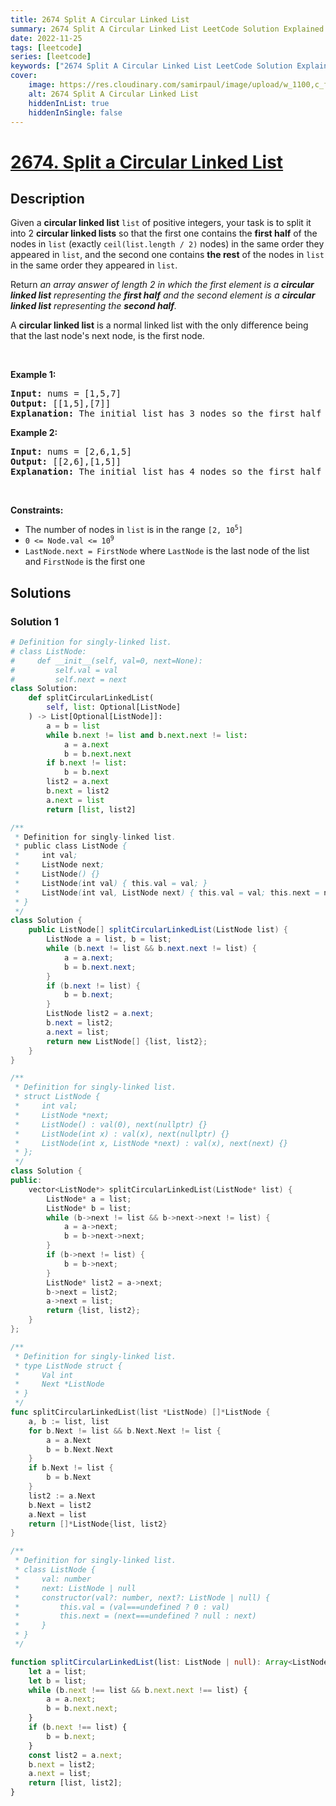 ```yaml
---
title: 2674 Split A Circular Linked List
summary: 2674 Split A Circular Linked List LeetCode Solution Explained
date: 2022-11-25
tags: [leetcode]
series: [leetcode]
keywords: ["2674 Split A Circular Linked List LeetCode Solution Explained in all languages", "2674 Split A Circular Linked List", "LeetCode", "leetcode solution in Python3 C++ Java Go PHP Ruby Swift TypeScript Rust C# JavaScript C", "GeeksforGeeks", "InterviewBit", "Coding Ninjas", "HackerRank", "HackerEarth", "CodeChef", "TopCoder", "AlgoExpert", "freeCodeCamp", "Codeforces", "GitHub", "AtCoder", "Samir Paul"]
cover:
    image: https://res.cloudinary.com/samirpaul/image/upload/w_1100,c_fit,co_rgb:FFFFFF,l_text:Arial_75_bold:2674 Split A Circular Linked List - Solution Explained/problem-solving.webp
    alt: 2674 Split A Circular Linked List
    hiddenInList: true
    hiddenInSingle: false
---
```



# [2674. Split a Circular Linked List](https://leetcode.com/problems/split-a-circular-linked-list)


## Description

<p>Given a <strong>circular linked list</strong> <code>list</code> of positive integers, your task is to split it into 2 <strong>circular linked lists</strong> so that the first one contains the <strong>first half</strong> of the nodes in <code>list</code> (exactly <code>ceil(list.length / 2)</code> nodes) in the same order they appeared in <code>list</code>, and the second one contains <strong>the rest</strong> of the nodes in <code>list</code> in the same order they appeared in <code>list</code>.</p>

<p>Return <em>an array answer of length 2 in which the first element is a <strong>circular linked list</strong> representing the <strong>first half</strong> and the second element is a <strong>circular linked list</strong> representing the <strong>second half</strong>.</em></p>

<div>A <strong>circular linked list</strong> is a normal linked list with the only difference being that the last node&#39;s next node, is the first node.</div>

<p>&nbsp;</p>
<p><strong class="example">Example 1:</strong></p>

<pre>
<strong>Input:</strong> nums = [1,5,7]
<strong>Output:</strong> [[1,5],[7]]
<strong>Explanation:</strong> The initial list has 3 nodes so the first half would be the first 2 elements since ceil(3 / 2) = 2 and the rest which is 1 node is in the second half.
</pre>

<p><strong class="example">Example 2:</strong></p>

<pre>
<strong>Input:</strong> nums = [2,6,1,5]
<strong>Output:</strong> [[2,6],[1,5]]
<strong>Explanation:</strong> The initial list has 4 nodes so the first half would be the first 2 elements since ceil(4 / 2) = 2 and the rest which is 2 nodes are in the second half.
</pre>

<p>&nbsp;</p>
<p><strong>Constraints:</strong></p>

<ul>
	<li>The number of nodes in <code>list</code>&nbsp;is in the range <code>[2, 10<sup>5</sup>]</code></li>
	<li><code>0 &lt;= Node.val &lt;= 10<sup>9</sup></code></li>
	<li><font face="monospace"><code>LastNode.next = FirstNode</code></font> where <code>LastNode</code> is the last node of the list and <code>FirstNode</code> is the first one</li>
</ul>

## Solutions

### Solution 1

<!-- tabs:start -->

```python
# Definition for singly-linked list.
# class ListNode:
#     def __init__(self, val=0, next=None):
#         self.val = val
#         self.next = next
class Solution:
    def splitCircularLinkedList(
        self, list: Optional[ListNode]
    ) -> List[Optional[ListNode]]:
        a = b = list
        while b.next != list and b.next.next != list:
            a = a.next
            b = b.next.next
        if b.next != list:
            b = b.next
        list2 = a.next
        b.next = list2
        a.next = list
        return [list, list2]
```

```java
/**
 * Definition for singly-linked list.
 * public class ListNode {
 *     int val;
 *     ListNode next;
 *     ListNode() {}
 *     ListNode(int val) { this.val = val; }
 *     ListNode(int val, ListNode next) { this.val = val; this.next = next; }
 * }
 */
class Solution {
    public ListNode[] splitCircularLinkedList(ListNode list) {
        ListNode a = list, b = list;
        while (b.next != list && b.next.next != list) {
            a = a.next;
            b = b.next.next;
        }
        if (b.next != list) {
            b = b.next;
        }
        ListNode list2 = a.next;
        b.next = list2;
        a.next = list;
        return new ListNode[] {list, list2};
    }
}
```

```cpp
/**
 * Definition for singly-linked list.
 * struct ListNode {
 *     int val;
 *     ListNode *next;
 *     ListNode() : val(0), next(nullptr) {}
 *     ListNode(int x) : val(x), next(nullptr) {}
 *     ListNode(int x, ListNode *next) : val(x), next(next) {}
 * };
 */
class Solution {
public:
    vector<ListNode*> splitCircularLinkedList(ListNode* list) {
        ListNode* a = list;
        ListNode* b = list;
        while (b->next != list && b->next->next != list) {
            a = a->next;
            b = b->next->next;
        }
        if (b->next != list) {
            b = b->next;
        }
        ListNode* list2 = a->next;
        b->next = list2;
        a->next = list;
        return {list, list2};
    }
};
```

```go
/**
 * Definition for singly-linked list.
 * type ListNode struct {
 *     Val int
 *     Next *ListNode
 * }
 */
func splitCircularLinkedList(list *ListNode) []*ListNode {
	a, b := list, list
	for b.Next != list && b.Next.Next != list {
		a = a.Next
		b = b.Next.Next
	}
	if b.Next != list {
		b = b.Next
	}
	list2 := a.Next
	b.Next = list2
	a.Next = list
	return []*ListNode{list, list2}
}
```

```ts
/**
 * Definition for singly-linked list.
 * class ListNode {
 *     val: number
 *     next: ListNode | null
 *     constructor(val?: number, next?: ListNode | null) {
 *         this.val = (val===undefined ? 0 : val)
 *         this.next = (next===undefined ? null : next)
 *     }
 * }
 */

function splitCircularLinkedList(list: ListNode | null): Array<ListNode | null> {
    let a = list;
    let b = list;
    while (b.next !== list && b.next.next !== list) {
        a = a.next;
        b = b.next.next;
    }
    if (b.next !== list) {
        b = b.next;
    }
    const list2 = a.next;
    b.next = list2;
    a.next = list;
    return [list, list2];
}
```

<!-- tabs:end -->

<!-- end -->
